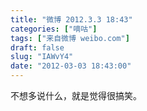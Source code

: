 ```yaml
---
title: "微博 2012.3.3 18:43"
categories: ["嘀咕"]
tags: ["来自微博 weibo.com"]
draft: false
slug: "IAWvY4"
date: "2012-03-03 18:43:00"
---
```


<p>不想多说什么，就是觉得很搞笑。 ​​​​</p>
